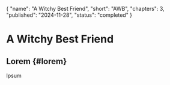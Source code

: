 {
  "name": "A Witchy Best Friend",
  "short": "AWB",
  "chapters": 3,
  "published": "2024-11-28",
  "status": "completed"
}
# A Witchy Best Friend

## Lorem {#lorem}
Ipsum
